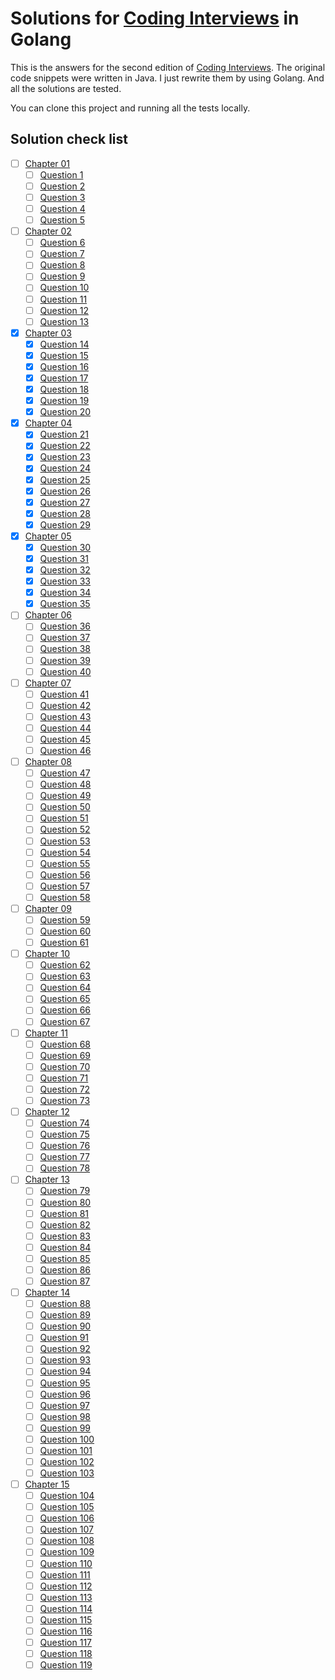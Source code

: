 # Solutions for [Coding Interviews](http://www.broadview.com.cn/book/6858) in Golang

This is the answers for the second edition of [Coding Interviews](http://www.broadview.com.cn/book/6858).
The original code snippets were written in Java. I just rewrite them by using Golang. And all the solutions are tested.

You can clone this project and running all the tests locally.

## Solution check list

- [ ] [Chapter 01](chapter01/)
  - [ ] [Question 1](chapter01/question1.go)
  - [ ] [Question 2](chapter01/question2.go)
  - [ ] [Question 3](chapter01/question3.go)
  - [ ] [Question 4](chapter01/question4.go)
  - [ ] [Question 5](chapter01/question5.go)
- [ ] [Chapter 02](chapter02/)
  - [ ] [Question 6](chapter02/question6.go)
  - [ ] [Question 7](chapter02/question7.go)
  - [ ] [Question 8](chapter02/question8.go)
  - [ ] [Question 9](chapter02/question9.go)
  - [ ] [Question 10](chapter02/question10.go)
  - [ ] [Question 11](chapter02/question11.go)
  - [ ] [Question 12](chapter02/question12.go)
  - [ ] [Question 13](chapter02/question13.go)
- [x] [Chapter 03](chapter03/)
  - [x] [Question 14](chapter03/question14.go)
  - [x] [Question 15](chapter03/question15.go)
  - [x] [Question 16](chapter03/question16.go)
  - [x] [Question 17](chapter03/question17.go)
  - [x] [Question 18](chapter03/question18.go)
  - [x] [Question 19](chapter03/question19.go)
  - [x] [Question 20](chapter03/question20.go)
- [x] [Chapter 04](chapter04/)
  - [x] [Question 21](chapter04/question21.go)
  - [x] [Question 22](chapter04/question22.go)
  - [x] [Question 23](chapter04/question23.go)
  - [x] [Question 24](chapter04/question24.go)
  - [x] [Question 25](chapter04/question25.go)
  - [x] [Question 26](chapter04/question26.go)
  - [x] [Question 27](chapter04/question27.go)
  - [x] [Question 28](chapter04/question28.go)
  - [x] [Question 29](chapter04/question29.go)
- [x] [Chapter 05](chapter05/)
  - [x] [Question 30](chapter05/question30.go)
  - [x] [Question 31](chapter05/question31.go)
  - [x] [Question 32](chapter05/question32.go)
  - [x] [Question 33](chapter05/question33.go)
  - [x] [Question 34](chapter05/question34.go)
  - [x] [Question 35](chapter05/question35.go)
- [ ] [Chapter 06](chapter06/)
  - [ ] [Question 36](chapter06/question36.go)
  - [ ] [Question 37](chapter06/question37.go)
  - [ ] [Question 38](chapter06/question38.go)
  - [ ] [Question 39](chapter06/question39.go)
  - [ ] [Question 40](chapter06/question40.go)
- [ ] [Chapter 07](chapter07/)
  - [ ] [Question 41](chapter07/question41.go)
  - [ ] [Question 42](chapter07/question42.go)
  - [ ] [Question 43](chapter07/question43.go)
  - [ ] [Question 44](chapter07/question44.go)
  - [ ] [Question 45](chapter07/question45.go)
  - [ ] [Question 46](chapter07/question46.go)
- [ ] [Chapter 08](chapter08/)
  - [ ] [Question 47](chapter08/question47.go)
  - [ ] [Question 48](chapter08/question48.go)
  - [ ] [Question 49](chapter08/question49.go)
  - [ ] [Question 50](chapter08/question50.go)
  - [ ] [Question 51](chapter08/question51.go)
  - [ ] [Question 52](chapter08/question52.go)
  - [ ] [Question 53](chapter08/question53.go)
  - [ ] [Question 54](chapter08/question54.go)
  - [ ] [Question 55](chapter08/question55.go)
  - [ ] [Question 56](chapter08/question56.go)
  - [ ] [Question 57](chapter08/question57.go)
  - [ ] [Question 58](chapter08/question58.go)
- [ ] [Chapter 09](chapter09/)
  - [ ] [Question 59](chapter09/question59.go)
  - [ ] [Question 60](chapter09/question60.go)
  - [ ] [Question 61](chapter09/question61.go)
- [ ] [Chapter 10](chapter10/)
  - [ ] [Question 62](chapter10/question62.go)
  - [ ] [Question 63](chapter10/question63.go)
  - [ ] [Question 64](chapter10/question64.go)
  - [ ] [Question 65](chapter10/question65.go)
  - [ ] [Question 66](chapter10/question66.go)
  - [ ] [Question 67](chapter10/question67.go)
- [ ] [Chapter 11](chapter11/)
  - [ ] [Question 68](chapter11/question68.go)
  - [ ] [Question 69](chapter11/question69.go)
  - [ ] [Question 70](chapter11/question70.go)
  - [ ] [Question 71](chapter11/question71.go)
  - [ ] [Question 72](chapter11/question72.go)
  - [ ] [Question 73](chapter11/question73.go)
- [ ] [Chapter 12](chapter12/)
  - [ ] [Question 74](chapter12/question74.go)
  - [ ] [Question 75](chapter12/question75.go)
  - [ ] [Question 76](chapter12/question76.go)
  - [ ] [Question 77](chapter12/question77.go)
  - [ ] [Question 78](chapter12/question78.go)
- [ ] [Chapter 13](chapter13/)
  - [ ] [Question 79](chapter13/question79.go)
  - [ ] [Question 80](chapter13/question80.go)
  - [ ] [Question 81](chapter13/question81.go)
  - [ ] [Question 82](chapter13/question82.go)
  - [ ] [Question 83](chapter13/question83.go)
  - [ ] [Question 84](chapter13/question84.go)
  - [ ] [Question 85](chapter13/question85.go)
  - [ ] [Question 86](chapter13/question86.go)
  - [ ] [Question 87](chapter13/question87.go)
- [ ] [Chapter 14](chapter14/)
  - [ ] [Question 88](chapter14/question88.go)
  - [ ] [Question 89](chapter14/question89.go)
  - [ ] [Question 90](chapter14/question90.go)
  - [ ] [Question 91](chapter14/question91.go)
  - [ ] [Question 92](chapter14/question92.go)
  - [ ] [Question 93](chapter14/question93.go)
  - [ ] [Question 94](chapter14/question94.go)
  - [ ] [Question 95](chapter14/question95.go)
  - [ ] [Question 96](chapter14/question96.go)
  - [ ] [Question 97](chapter14/question97.go)
  - [ ] [Question 98](chapter14/question98.go)
  - [ ] [Question 99](chapter14/question99.go)
  - [ ] [Question 100](chapter14/question100.go)
  - [ ] [Question 101](chapter14/question101.go)
  - [ ] [Question 102](chapter14/question102.go)
  - [ ] [Question 103](chapter14/question103.go)
- [ ] [Chapter 15](chapter15/)
  - [ ] [Question 104](chapter15/question104.go)
  - [ ] [Question 105](chapter15/question105.go)
  - [ ] [Question 106](chapter15/question106.go)
  - [ ] [Question 107](chapter15/question107.go)
  - [ ] [Question 108](chapter15/question108.go)
  - [ ] [Question 109](chapter15/question109.go)
  - [ ] [Question 110](chapter15/question110.go)
  - [ ] [Question 111](chapter15/question111.go)
  - [ ] [Question 112](chapter15/question112.go)
  - [ ] [Question 113](chapter15/question113.go)
  - [ ] [Question 114](chapter15/question114.go)
  - [ ] [Question 115](chapter15/question115.go)
  - [ ] [Question 116](chapter15/question116.go)
  - [ ] [Question 117](chapter15/question117.go)
  - [ ] [Question 118](chapter15/question118.go)
  - [ ] [Question 119](chapter15/question119.go)